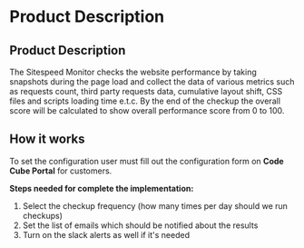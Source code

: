 # Product Description

## Product Description
The Sitespeed Monitor checks the website performance by taking snapshots during the page load and collect the data of various metrics such as requests count, third party requests data, cumulative layout shift, CSS files and scripts loading time e.t.c. By the end of the checkup the overall score will be calculated to show overall performance score from 0 to 100.

## How it works

To set the configuration user must fill out the configuration form on **Code Cube Portal** for customers.

**Steps needed for complete the implementation:**
1. Select the checkup frequency (how many times per day should we run checkups)
2. Set the list of emails which should be notified about the results
3. Turn on the slack alerts as well if it's needed

